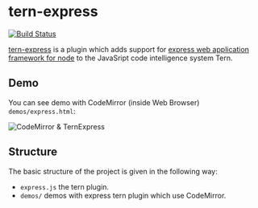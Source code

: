 tern-express
===========

[![Build Status](https://secure.travis-ci.org/angelozerr/tern-express.png)](http://travis-ci.org/angelozerr/tern-express)

[tern-express](https://github.com/angelozerr/tern-express)  is a plugin which adds support for [express web application framework for node](http://expressjs.com/) to the JavaSript code intelligence system Tern.

## Demo

You can see demo with CodeMirror (inside Web Browser) `demos/express.html`:

![CodeMirror & TernExpress](https://github.com/angelozerr/tern-express/wiki/images/TernExpressWithCodeMirror.png)


## Structure

The basic structure of the project is given in the following way:

* `express.js` the tern plugin.
* `demos/` demos with express tern plugin which use CodeMirror.
